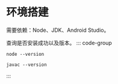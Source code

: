# 环境搭建

需要依赖：Node、JDK、Android Studio。

查询是否安装成功以及版本。
::: code-group

```shell Node
node --version
```

```shell JDK
javac --version
```

:::